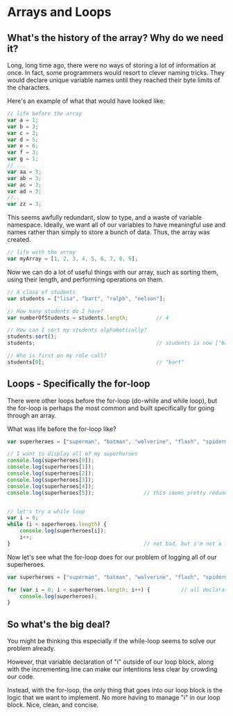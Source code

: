 # Arrays and Loops #

## What's the history of the array? Why do we need it? ##

Long, long time ago, there were no ways of storing a lot of information at once.
In fact, some programmers would resort to clever naming tricks. They would declare
unique variable names until they reached their byte limits of the characters.

Here's an example of what that would have looked like:
```javascript
// life before the array
var a = 1;
var b = 3;
var c = 2;
var d = 5;
var e = 6;
var f = 3;
var g = 1;
// ...
var aa = 3;
var ab = 3;
var ac = 3;
var ad = 3;
//..
var zz = 3;
```

This seems awfully redundant, slow to type, and a waste of variable namespace. 
Ideally, we want all of our variables to have meaningful use and names rather 
than simply to store a bunch of data. Thus, the array was created.

```javascript
// life with the array
var myArray = [1, 2, 3, 4, 5, 6, 7, 8, 9];
```

Now we can do a lot of useful things with our array, such as sorting them, using their
length, and performing operations on them.

```javascript
// A class of students
var students = ["lisa", "bart", "ralph", "nelson"];

// How many students do I have?
var numberOfStudents = students.length;         // 4

// How can I sort my students alphabetically?
students.sort();
students;                                       // students is now ["bart", "lisa", "nelson", "ralph"]

// Who is first on my role call?
students[0];                                    // "bart"
```


## Loops - Specifically the for-loop ##

There were other loops before the for-loop (do-while and while loop), but the 
for-loop is perhaps the most common and built specifically for going through an 
array.

What was life before the for-loop like?

```javascript
var superheroes = ["superman", "batman", "wolverine", "flash", "spiderman", "iron man"];

// I want to display all of my superheroes
console.log(superheroes[0]);
console.log(superheroes[1]);
console.log(superheroes[2]);
console.log(superheroes[3]);
console.log(superheroes[4]);
console.log(superheroes[5]);                // this seems pretty redundant...


// let's try a while loop
var i = 0;
while (i < superheroes.length) {
    console.log(superheroes[i]);
    i++;
}                                           // not bad, but i'm not a fan of declaring i and then incrementing it at the bottom of my block
```

Now let's see what the for-loop does for our problem of logging all of our superheroes.

```javascript
var superheroes = ["superman", "batman", "wolverine", "flash", "spiderman", "iron man"];

for (var i = 0; i < superheroes.length; i++) {          // all declaration and incrementing goes in one line now
    console.log(superheroes);
}
```

## So what's the big deal? ##
You might be thinking this especially if the while-loop seems to solve our problem already.

However, that variable declaration of "i" outside of our loop block, along with the incrementing line 
can make our intentions less clear by crowding our code.

Instead, with the for-loop, the only thing that goes into our loop block is the logic that we want to
implement. No more having to manage "i" in our loop block. Nice, clean, and concise.